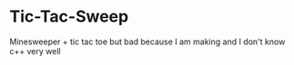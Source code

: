 # Tic-Tac-Sweep
Minesweeper + tic tac toe but bad because I am making and I don't know c++ very well
